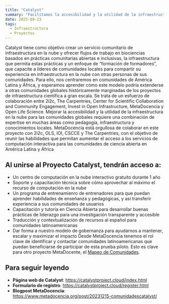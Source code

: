 ```yaml
---
title: "Catalyst"
summary: "Facilitamos la accesibilidad y la utilidad de la infraestructura en la nube para comunidades globales."
date: 2025-09-23
tags:
  - Infraestructura
  - Proyectos
---
```


Catalyst tiene como objetivo crear un servicio comunitario de infraestructura en la nube y ofrecer flujos de trabajo en biociencias basados en prácticas comunitarias abiertas e inclusivas, la infraestructura que permita estas prácticas y un enfoque de “formación de formadores”, que capacite a líderes de comunidades locales para compartir su experiencia en infraestructura en la nube con otras personas de sus comunidades.
Para ello, nos centraremos en comunidades de América Latina y África, y esperamos aprender cómo este modelo podría extenderse a otras comunidades globales históricamente marginadas de los proyectos de infraestructura científica a gran escala.
Se trata de un esfuerzo de colaboración entre 2i2c, The Carpentries, Center for Scientific Collaboration and Community Engagement, Invest in Open Infrastructure, MetaDocencia y Open Life Science.
Mejorar la accesibilidad y la utilidad de la infraestructura en la nube para las comunidades globales requiere una combinación de expertise en muchas áreas como pedagogía, infraestructura y conocimientos locales. MetaDocencia está orgullosa de colaborar en este proyecto con 2i2c, OLS, IOI, CSCCE y The Carpentries, con el objetivo de reunir las habilidades que permitan aumentar el acceso a los servicios de computación interactiva para las comunidades de ciencia abierta en América Latina y África

## Al unirse al Proyecto Catalyst, tendrán acceso a:
- Un centro de computación en la nube interactivo gratuito durante 1 año
- Soporte y capacitación técnica sobre cómo aprovechar al máximo el recurso de computación en la nube
- Un programa de entrenamienro de entrenadores para que puedan aprender habilidades de enseñanza y pedagógicas, y así transferir experiencia a sus comunidades de usuarios
- Capacitación y tutoría en Ciencia Abierta para desarrollar buenas prácticas de liderazgo para una investigación transparente y accesible
- Traducción y contextualización de recursos al español para comunidades latinoamericanas
- Dar forma a nuestro modelo de gobernanza para ayudarnos a mantener, escalar y maximizar el impacto
Desde MetaDocencia tenemos el rol clave de identificar y contactar comunidades latinoamericanas que puedan beneficiarse de participar de esta prueba piloto. Esto es clave para otro proyecto MetaDocente, el [Mapeo de Comunidades](https://www.metadocencia.org/proyecto/mapeo-comunidades/).

## Para seguir leyendo
- **Página web de Catalyst**: <https://catalystproject.cloud/index.html>  
- **Formulario de registro**: <https://catalystproject.cloud/register.html>  
- **Blogpost MetaDocencia**: <https://www.metadocencia.org/post/20231215-comunidadescatalyst/>
